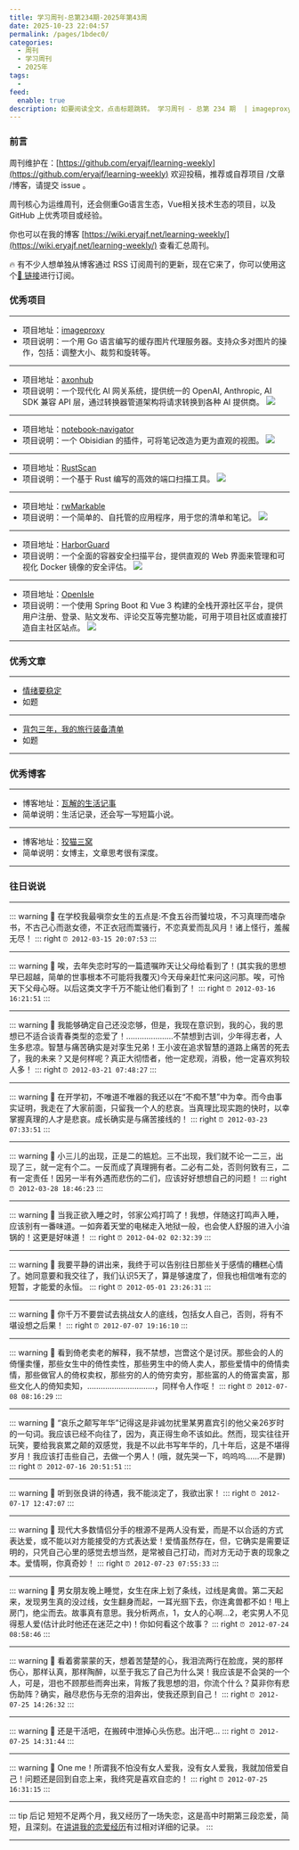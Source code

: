```yaml
---
title: 学习周刊-总第234期-2025年第43周
date: 2025-10-23 22:04:57
permalink: /pages/1bdec0/
categories:
  - 周刊
  - 学习周刊
  - 2025年
tags:
  - 
feed:
  enable: true
description: 如要阅读全文，点击标题跳转。 学习周刊 - 总第 234 期  | imageproxy | axonhub | notebook-navigator | RustScan | rwMarkable | HarborGuard | OpenIsle
---
```



### 前言

周刊维护在：[https://github.com/eryajf/learning-weekly](https://github.com/eryajf/learning-weekly)  欢迎投稿，推荐或自荐项目 /文章 /博客，请提交 issue 。

周刊核心为运维周刊，还会侧重Go语言生态，Vue相关技术生态的项目，以及 GitHub 上优秀项目或经验。

你也可以在我的博客 [https://wiki.eryajf.net/learning-weekly/](https://wiki.eryajf.net/learning-weekly/) 查看汇总周刊。

🔥 有不少人想单独从博客通过 RSS 订阅周刊的更新，现在它来了，你可以使用这个[🔗 链接](https://wiki.eryajf.net/learning-weekly.xml)进行订阅。

### 优秀项目

---
- 项目地址：[imageproxy](https://github.com/willnorris/imageproxy)
- 项目说明：一个用 Go 语言编写的缓存图片代理服务器。支持众多对图片的操作，包括：调整大小、裁剪和旋转等。
---
- 项目地址：[axonhub](https://github.com/looplj/axonhub/blob/main/README.zh-CN.md)
- 项目说明：一个现代化 AI 网关系统，提供统一的 OpenAI, Anthropic, AI SDK 兼容 API 层，通过转换器管道架构将请求转换到各种 AI 提供商。
  ![](https://t.eryajf.net/imgs/2025/09/1758262218796.webp)
---
- 项目地址：[notebook-navigator](https://github.com/johansan/notebook-navigator)
- 项目说明：一个 Obisidian 的插件，可将笔记改造为更为直观的视图。
  ![](https://t.eryajf.net/imgs/2025/09/1758334302551.webp)
---
- 项目地址：[RustScan](https://github.com/bee-san/RustScan)
- 项目说明：一个基于 Rust 编写的高效的端口扫描工具。
  ![](https://t.eryajf.net/imgs/2025/09/1758336242574.gif)
---
- 项目地址：[rwMarkable](https://github.com/fccview/rwMarkable)
- 项目说明：一个简单的、自托管的应用程序，用于您的清单和笔记。
  ![](https://t.eryajf.net/imgs/2025/09/1758333234167.webp)
---
- 项目地址：[HarborGuard](https://github.com/HarborGuard/HarborGuard)
- 项目说明：一个全面的容器安全扫描平台，提供直观的 Web 界面来管理和可视化 Docker 镜像的安全评估。
  ![](https://t.eryajf.net/imgs/2025/09/1758333908407.webp)
---
- 项目地址：[OpenIsle](https://github.com/nagisa77/OpenIsle)
- 项目说明：一个使用 Spring Boot 和 Vue 3 构建的全栈开源社区平台，提供用户注册、登录、贴文发布、评论交互等完整功能，可用于项目社区或直接打造自主社区站点。
  ![](https://t.eryajf.net/imgs/2025/09/1758509293754.webp)
---

### 优秀文章

---
- [情绪要稳定](https://www.shiguang.xyz/post/471.html)
- 如题
---
- [背包三年，我的旅行装备清单](https://song.al/bag)
- 如题
---

### 优秀博客

---
- 博客地址：[瓦解的生活记事](https://hin.cool/)
- 简单说明：生活记录，还会写一写短篇小说。
---
- 博客地址：[狡猫三窝](https://slykiten.com/)
- 简单说明：女博主，文章思考很有深度。
---

### 往日说说

---

::: warning 📜
在学校我最嗔奈女生的五点是:不食五谷而饕垃圾，不习真理而嗜杂书，不古己心而逖女德，不正衣冠而鬻骚行，不恋真爱而乱风月！诸上怪行，羞赧无尽！
::: right
`⏰ 2012-03-15 20:07:53`
:::

---

::: warning 📜
唉，去年失恋时写的一篇遗嘱昨天让父母给看到了！(其实我的思想早已超越，简单的世事根本不可能将我覆灭)今天母亲赶忙来问这问那。唉，可怜天下父母心呀。以后这类文字千万不能让他们看到了！
::: right
`⏰ 2012-03-16 16:21:51`
:::

---

::: warning 📜
我能够确定自己还没恋够，但是，我现在意识到，我的心，我的思想已不适合谈青春类型的恋爱了！…………………不禁想到古训，少年得志者，人生多悲凉。智慧与痛苦确实是对孪生兄弟！王小波在追求智慧的道路上痛苦的死去了，我的未来？又是何样呢？真正大彻悟者，他一定悲观，消极，他一定喜欢狗较人多！
::: right
`⏰ 2012-03-21 07:48:27`
:::

---

::: warning 📜
在开学初，不唯道不唯器的我还以在“不痴不慧”中为幸。而今由事实证明，我走在了大家前面，只留我一个人的悲哀。当真理比现实跑的快时，以幸掌握真理的人才是悲哀。成长确实是与痛苦接线的！
::: right
`⏰ 2012-03-23 07:33:51`
:::

---

::: warning 📜
小三儿的出现，正是二的尴尬。三不出现，我们就不论一二三，出现了三，就一定有个二。一反而成了真理拥有者。二必有二处，否则何致有三，二有一定责任！因另一半有外遇而悲伤的二们，应该好好想想自己的问题！
::: right
`⏰ 2012-03-28 18:46:23`
:::

---

::: warning 📜
当我正欲入睡之时，邻家公鸡打鸣了！我想，伴随这打鸣声入睡，应该别有一番味道。一如奔着天堂的电梯走入地狱一般，也会使人舒服的进入小油锅的！这更是好味道！
::: right
`⏰ 2012-04-02 02:32:39`
:::

---

::: warning 📜
我要平静的讲出来，我终于可以告别往日那些关于感情的糟糕心情了。她同意要和我交往了，我们认识5天了，算是够速度了，但我也相信唯有恋的短暂，才能爱的永恒。
::: right
`⏰ 2012-05-01 23:26:31`
:::

---

::: warning 📜
你千万不要尝试去挑战女人的底线，包括女人自己，否则，将有不堪设想之后果！
::: right
`⏰ 2012-07-07 19:16:10`
:::

---

::: warning 📜
看到倚老卖老的解释，我不禁想，岂啻这个是讨厌。那些会的人的倚懂卖懂，那些女生中的倚性卖性，那些男生中的倚人卖人，那些爱情中的倚情卖情，那些做官人的倚权卖权，那些穷的人的倚穷卖穷，那些富的人的倚富卖富，那些文化人的倚知卖知，…………………………，同样令人作呕！
::: right
`⏰ 2012-07-08 08:16:29`
:::

---

::: warning 📜
“哀乐之颠写年华”记得这是非诚勿扰里某男嘉宾引的他父亲26岁时的一句词。我应该已经不向往了，因为，真正得生命不该如此。然而，现实往往开玩笑，要给我哀累之颠的双感觉，我是不以此书写年华的，几十年后，这是不堪得岁月！我应该打击些自己，去做一个男人！(哦，就先哭一下，呜呜呜……不是罪)
::: right
`⏰ 2012-07-16 20:51:51`
:::

---

::: warning 📜
听到张良讲的待遇，我不能淡定了，我欲出家！
::: right
`⏰ 2012-07-17 12:47:07`
:::

---

::: warning 📜
现代大多数情侣分手的根源不是两人没有爱，而是不以合适的方式表达爱，或不能以对方能接受的方式表达爱！爱情虽然存在，但，它确实是需要证明的，只凭自己心里的感觉去想当然，是常被自己打动，而对方无动于衷的现象之本。爱情啊，你真奇妙！
::: right
`⏰ 2012-07-23 07:55:33`
:::

---

::: warning 📜
男女朋友晚上睡觉，女生在床上划了条线，过线是禽兽。第二天起来，发现男生真的没过线，女生翻身而起，一耳光掴下去，你连禽兽都不如！甩上房门，绝尘而去。故事真有意思。我分析两点，1，女人的心啊…2，老实男人不见得惹人爱(估计此时他还在迷茫之中)！你如何看这个故事？
::: right
`⏰ 2012-07-24 08:58:46`
:::

---

::: warning 📜
看着雾蒙蒙的天，想着苦楚楚的心，我泪流两行在脸庞，哭的那样伤心，那样认真，那样陶醉，以至于我忘了自己为什么哭！我应该是不会哭的一个人，可是，泪也不顾那些而奔出来，背叛了我思想的泪，你流个什么？莫非你有悲伤助阵？确实，融尽悲伤与无奈的泪奔出，使我还原到自己！
::: right
`⏰ 2012-07-25 14:26:32`
:::

---

::: warning 📜
还是干活吧，在搬砖中泄掉心头伤悲。出汗吧…
::: right
`⏰ 2012-07-25 14:31:44`
:::

---

::: warning 📜
One me！所谓我不怕没有女人爱我，没有女人爱我，我就加倍爱自己！问题还是回到自恋上来，我终究是喜欢自恋的！
::: right
`⏰ 2012-07-25 16:31:15`
:::

---

::: tip 后记
短短不足两个月，我又经历了一场失恋，这是高中时期第三段恋爱，简短，且深刻。在[讲讲我的恋爱经历](https://wiki.eryajf.net/pages/acd462/)有过相对详细的记录。
:::

---
